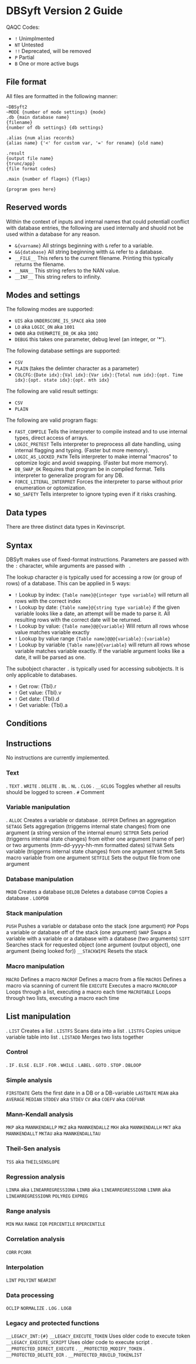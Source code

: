 # DBSyft Version 2 Guide
QAQC Codes:
- `!` Unimplmented
- `NT` Untested
- `!!` Deprecated, will be removed
- `P` Partial
- `B` One or more active bugs

## File format
All files are formatted in the following manner:
```
~DBSyft2
~MODE {number of mode settings} {mode} 
.db {main database name}
{filename}
{number of db settings} {db settings}

.alias {num alias records}
{alias name} {'<' for custom var, '=' for rename} {old name}

.result 
{output file name} 
{trunc/app}
{file format codes}

.main {number of flages} {flags}

{program goes here}

```

## Reserved words
Within the context of inputs and internal names that could potentiall conflict with database entries, the following are used internally and shuold not be used within a database for any reason.
- `&{varname}` All strings beginning with `&` refer to a variable.
- `&&{database}` All string beginning witth `&&` refer to a database.
- `__FILE__` This refers to the current filename. Printing this typically returns the filename.
- `__NAN__` This string refers to the NAN value.
- `__INF__` This string refers to infinity.

## Modes and settings
The following modes are supported:
- `UIS` aka `UNDERSCORE_IS_SPACE` aka `1000`
- `LO` aka `LOGIC_ON` aka `1001`
- `OWDB` aka `OVERWRITE_DB_OK` aka `1002`
- `DEBUG` this takes one parameter, debug level (an integer, or '*').

The following database settings are supported:
- `CSV`
- `PLAIN` (takes the delimter character as a parameter)
- `COLCFG:{Date idx}:{Val idx}:{Var idx}:{Total num idx}:{opt. Time idx}:{opt. state idx}:{opt. mth idx}`


The following are valid result settings:
- `CSV`
- `PLAIN` 

The following are valid program flags:
- `FAST_COMPILE` Tells the interpreter to compile instead and to use internal types, direct access of arrays.
- `LOGIC_PRETEST` Tells interpreter to preprocess all date handling, using internal flagging and typing. (Faster but more memory).
- `LOGIC_AS_LOCKED_PATH` Tells interpreter to make internal "macros" to optomize logic and avoid swapping. (Faster but more memory).
- `DB_SWAP_OK` Requires that program be in compiled format. Tells interpreter to generalize program for any DB.
- `FORCE_LITERAL_INTERPRET` Forces the interpreter to parse without prior enumeration or optomization.
- `NO_SAFETY` Tells interpreter to ignore typing even if it risks crashing.

## Data types
There are three distinct data types in Kevinscript.

## Syntax
DBSyft makes use of fixed-format instructions. Parameters are passed with the `:` character, while arguments are passed with ` `. 

The lookup character `@` is typically used for accessing a row (or group of rows) of a database. This can be applied in 5 ways:
- `!` Lookup by index: `{Table name}@{integer type variable}` will return all rows with the correct index
- `!` Lookup by date: `{Table name}@{string type variable}` if the given variable looks like a date, an attempt will be made to parse it. All resulting rows with the correct date will be returned.
- `!` Lookup by value: `{Table name}@@{variable}` Will return all rows whose value matches variable exactly
- `!` Lookup by value range `{Table name}@@@{variable}:{variable}` 
- `!` Lookup by variable `{Table name}@{variable}` will return all rows whose variable matches variable exactly. If the variable argument looks like a date, it will be parsed as one.

The subobject character `.` is typically used for accessing subobjects. It is only applicable to databases.
- `!` Get row: {Tbl}.r
- `!` Get value: {Tbl}.v
- `!` Get date: {Tbl}.d
- `!` Get variable: {Tbl}.a

## Conditions

## Instructions
No instructions are currently implemented.

### Text
. `TEXT`
. `WRITE`
. `DELETE`
. `BL`
. `NL`
. `CLOG` 
. `__GCLOG` Toggles whether all results should be logged to screen
. `#` Comment

### Variable manipulation
. `ALLOC` Creates a variable or database 
. `DEFPER` Defines an aggregation
`SETAGG` Sets aggregation (triggerns internal state changes) from one argument (a string version of the internal enum)
`SETPER` Sets period (triggerns internal state changes) from either one argument (name of per) or two arguments (mm-dd-yyyy-hh-mm formatted dates)
`SETVAR` Sets variable (triggerns internal state changes) from one argument
`SETMVR` Sets macro variable from one argument
`SETFILE` Sets the output file from one argument

### Database manipulation
`MKDB` Creates a database
`DELDB` Deletes a database
`COPYDB` Copies a database 
. `LOOPDB`

### Stack manipulation
`PUSH` Pushes a variable or database onto the stack (one argument)
`POP` Pops a variable or database off of the stack (one argument)
`SWAP` Swaps a variable with a variable or a database with a database (two arguments)
`SIFT` Searches stack for requested object (one argument (output object), one argument (being looked for))
`__STACKWIPE` Resets the stack

### Macro manipulation
`MACRO` Defines a macro
`MACROF` Defines a macro from a file
`MACROS` Defines a macro via scanning of current file
`EXECUTE` Executes a macro
`MACROLOOP` Loops through a list, executing a macro each time
`MACROTABLE` Loops through two lists, executing a macro each time

## List manipulation
. `LIST` Creates a list
. `LISTFS` Scans data into a list
. `LISTFG` Copies unique variable table into list
. `LISTADD` Merges two lists together

### Control
. `IF`
. `ELSE`
. `ELIF`
. `FOR`
. `WHILE`
. `LABEL`
. `GOTO`
. `STOP`
. `DBLOOP`

### Simple analysis
`FIRSTDATE` Gets the first date in a DB or a DB-variable
`LASTDATE`
`MEAN` aka `AVERAGE`
`MEDIAN`
`STDDEV` aka `STDEV`
`CV` aka `COEFV` aka `COEFVAR`

### Mann-Kendall analysis
`MKP` aka `MANNKENDALLP`
`MKZ` aka `MANNKENDALLZ`
`MKH` aka `MANNKENDALLH`
`MKT` aka `MANNKENDALLT` 
`MKTAU` aka `MANNKENDALLTAU`

### Theil-Sen analysis
`TSS` aka `THEILSENSLOPE`

### Regression analysis
`LINRA` aka `LINEARREGRESSIONA`
`LINRB` aka `LINEARREGRESSIONB`
`LINRR` aka `LINEARREGRESSIONR`
`POLYREG`
`EXPREG`

### Range analysis
`MIN` 
`MAX`
`RANGE`
`IQR`
`PERCENTILE`
`RPERCENTILE`

### Correlation analysis
`CORR`
`PCORR`

### Interpolation
`LINT`
`POLYINT`
`NEARINT`

### Data processing
`OCLIP`
`NORMALIZE`
. `LOG`
. `LOGB`

### Legacy and protected functions
`__LEGACY_INT:{#}`
`__LEGACY_EXECUTE_TOKEN` Uses older code to execute token
`__LEGACY_EXECUTE_SCRIPT` Uses older code to execute script
. `__PROTECTED_DIRECT_EXECUTE` 
. `__PROTECTED_MODIFY_TOKEN`
. `__PROTECTED_DELETE_DIR`
. `__PROTECTED_RBUILD_TOKENLIST`
